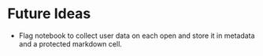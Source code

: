 # Future Ideas
* Flag notebook to collect user data on each open and store it in metadata 
  and a protected markdown cell.